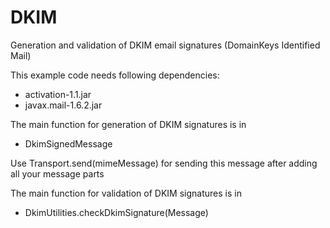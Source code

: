 # DKIM
Generation and validation of DKIM email signatures (DomainKeys Identified Mail)

This example code needs following dependencies:
- activation-1.1.jar
- javax.mail-1.6.2.jar

The main function for generation of DKIM signatures is in
- DkimSignedMessage

Use Transport.send(mimeMessage) for sending this message after adding all your message parts

The main function for validation of DKIM signatures is in
- DkimUtilities.checkDkimSignature(Message)
